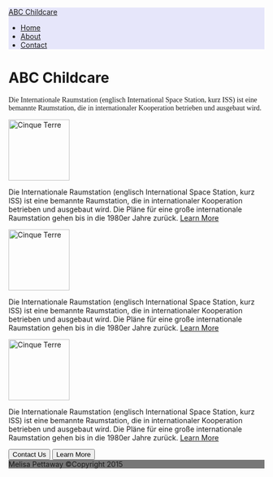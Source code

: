 <!Doctype html>

<html>
<head>
<meta name="viewport" content="width=device-width, initial-scale=1">
<meta charset="utf-8"> 
<title>first project</title>
<link rel="stylesheet" type="text/css"  href="http://maxcdn.bootstrapcdn.com/bootstrap/3.3.5/css/bootstrap.min.css">
<link rel='stylesheet' type='text/css' href='http://code.jquery.com/ui/1.9.1/themes/base/jquery-ui.css'/>
<link rel="stylesheet" type="text/css" href="main.css">
</head>
<body>


<!-------beginning of content--------->
<!------beginning of nav----->
<nav class="navbar navbar-default" style="background-color:lavender">
<div class="container-fluid">
<div class="navbar-header">
<!-- href="# in followiing line moved into a  <a> tag-->
<div class="navbar-brand" > <a href="#">ABC Childcare</a></div>
<div>
<ul>
<!--Changed <a> tag placement-->
  <li> <a href="#">Home </a></li>
  <li><a href="#">About</a></li>
  <li><a href="#">Contact</a></li>
</ul>
</div>
</div>
</div>
</nav>

<!-----beginning of jumbotron, may make this a carosel------>
<div class="container">
<div class="jumbotron">
<h1>ABC Childcare</h1>
<p style="font-family:Vivaldi, Cursive, Times New Roman">Die Internationale Raumstation (englisch International Space Station, kurz ISS) ist eine bemannte Raumstation, die in internationaler Kooperation betrieben und ausgebaut wird.</p>
</div>
</div>
<!-------tumbnails with text------->
<div class="row">
<div class="col-sm-4"><img src="https://encrypted-tbn0.gstatic.com/images?q=tbn:ANd9GcSE5eAk2Si87usDrFlWrNK61rhn1zjfQYHqkRI-GxneAdSJ1AYm" class="img-thumbnail" alt="Cinque Terre" width="120" height="120" />
<p>Die Internationale Raumstation (englisch International Space Station, kurz ISS) ist eine bemannte Raumstation, die in internationaler Kooperation betrieben und ausgebaut wird. Die Pläne für eine große inter­nationale Raumstation gehen bis in die 1980er Jahre zurück. <a href="#">Learn More</a></p>
</div>
<div class="col-sm-4"><img src="https://encrypted-tbn1.gstatic.com/images?q=tbn:ANd9GcSpfMzFknb-RrbEuS-BIq88B6DZ__eE8rsroWSwawTCi9wdVXN_zA" class="img-thumbnail" alt="Cinque Terre" width="120" height="120"/><p>Die Internationale Raumstation (englisch International Space Station, kurz ISS) ist eine bemannte Raumstation, die in internationaler Kooperation betrieben und ausgebaut wird. Die Pläne für eine große inter­nationale Raumstation gehen bis in die 1980er Jahre zurück. <a href="#">Learn More</a></p></div>
<div class="col-sm-4"><img src="https://encrypted-tbn0.gstatic.com/images?q=tbn:ANd9GcRjSZnIiN_6W5ymtHYUoYAYbBmvsWh6S5sOyUn002YVaqUNiuXQmQ" class="img-thumbnail" alt="Cinque Terre" width="120" height="120"/><p>Die Internationale Raumstation (englisch International Space Station, kurz ISS) ist eine bemannte Raumstation, die in internationaler Kooperation betrieben und ausgebaut wird. Die Pläne für eine große inter­nationale Raumstation gehen bis in die 1980er Jahre zurück. <a href="#">Learn More</a></p></div>
</div>
<!-----buttons this may go on coverpage------->
<div class="container">
<a href="#"><button type="button" class="btn btn-info">Contact  Us</button></a> <a href="#"><button type="button" class="btn btn-info">Learn More</button></a>
</div>

<footer style="background-color:#777777;">
Melisa Pettaway &copy;Copyright 2015
</footer>
<!-- type=text/css removed from following line-->
<script>
$(document).ready(function(){
  $('button').hover(function(){
    $(this).fadeOut('slow', 1);
      });
      $('button').hover(function(){
        $(this).fadeIn('slow',1);
        
      });
  });
  
  </script>
<script src="https://ajax.googleapis.com/ajax/libs/jquery/1.11.3/jquery.min.js"></script>
<script src="http://maxcdn.bootstrapcdn.com/bootstrap/3.3.5/js/bootstrap.min.js"></script>
<!-- line that was here is moved to header section-->
<script src="//ajax.googleapis.com/ajax/libs/jqueryui/1.9.1/jquery-ui.min.js"></script>
</body>
</html>
